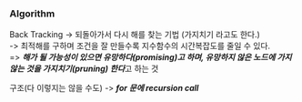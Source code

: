 ### Algorithm

Back Tracking 
-> 되돌아가서 다시 해를 찾는 기법 (가지치기 라고도 한다.)    
-> 최적해를 구하며 조건을 잘 만들수록 지수함수의 시간복잡도를 줄일 수 있다.    
=> ***해가 될 가능성이 있으면 유망하다(promising)고 하며, 유망하지 않은 노드에 가지 않는 것을 가지치기(pruning) 한다***고 하는 것    
    
    
    

구조(다 이렇지는 않을 수도) -> ***for 문에 recursion call***
